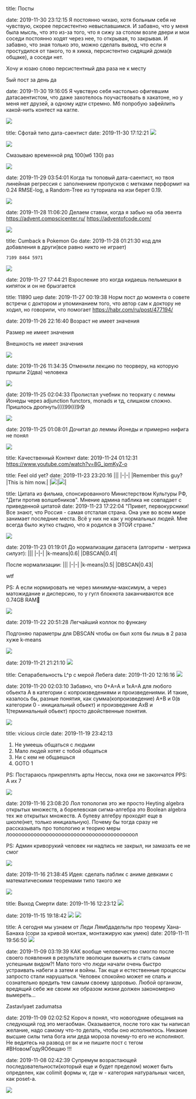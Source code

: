 title: Посты

date: 2019-11-30 23:12:15
Я постоянно чихаю, хотя больным себя не чувствую, скорее персистентно невыспавшимся. И забавно, что у меня была мысль, что это из-за того, что я сижу за столом возле двери и мои соседи постоянно ходят через нее, то открывая, то закрывая. И забавно, что зная только это, можно сделать вывод, что если я простудился от такого, то я хикка, персистентно сидящий дома(в общаке), а соседи нет.

Хочу и юзаю слово персистентный два раза не к месту

5ый пост за день да

date: 2019-11-30 19:16:05
Я чувствую себя настолько офигевшим датасаентистом, что даже захотелось поучаствовать в хакатоне, но у меня нет друзей, а одному идти стремно. Мб попробую зафейлить какой-нить контест на кагле.

![](/blog/static/img/iqQBkdZYREQ.jpg)

title: Сфотай типо дата-саентист
date: 2019-11-30 17:12:21
![](/blog/static/img/Arh56jKQIGg.jpg)

![](/blog/static/img/soqx7-6nXLE.jpg)

Смазываю временной ряд 100(мб 130) раз

![](/blog/static/img/6Cpe7Cw8xn4.jpg)

date: 2019-11-29 03:54:01
Когда ты топовый дата-саентист, но твоя линейная регрессия с заполнением пропусков с метками перформит на 0.24 RMSE-log, а Random-Tree из туториала на изи берет 0.19.

![](/blog/static/img/7mzFiZS4kmA.jpg)

date: 2019-11-28 11:06:20
Делаем ставки, когда я забью на оба эвента
https://advent.compscicenter.ru/
https://adventofcode.com/

![](/blog/static/img/TnBxt_Ji1WI.jpg)

title: Cumback в Pokemon Go
date: 2019-11-28 01:21:30
код для добавления в други(все равно никто не играет)
```
7109 8464 5971
```

![](/blog/static/img/3-AC9GLuiAg.jpg)

date: 2019-11-27 17:44:21
Взросление это когда кидаешь пельмешки в кипяток и он не брызгается

title: 11890 шер
date: 2019-11-27 00:19:38
Норм пост до момента о совете встречи с доктором и упоминанием того, что автор сам к доктору не ходил, но говорили, что помогает
https://habr.com/ru/post/477194/

date: 2019-11-26 22:16:40
Возраст не имеет значения

Размер не имеет значения

Внешность не имеет значения

![](/blog/static/img/8_qSRM937lE.jpg)

date: 2019-11-26 11:34:35
Отменили лекцию по теорверу, на которую пришли 2(два) человека

![](/blog/static/img/xt6byoT-L68.jpg)

date: 2019-11-25 02:04:33
Пролистал учебник по теоркату с леммы Йонеды через adjunction functors, monads и тд, слишком сложно. Пришлось дропнуть((((99(((9😰

![](/blog/static/img/HXg_hAv9ijE.jpg)

date: 2019-11-25 01:08:01
Дочитал до леммы Йонеды и примерно нифига не понял

![](/blog/static/img/sZPWGlMznT8.jpg)

title: Качественный Контент
date: 2019-11-24 01:12:31
https://www.youtube.com/watch?v=8G_jpmKyZ-o

title: Feel old yet?
date: 2019-11-23 23:20:16
|||
|-|-|
|Remember this guy?|This is him now.|
|![](/blog/static/img/TqnTVkCQBpk.jpg)|![](/blog/static/img/veVxoGv9QwM.jpg)|

title: Цитата из фильма, спонсированного Министерством Культуры РФ, "Дети против волшебников". Мнение админа паблика не совпадает с приведенной цитатой
date: 2019-11-23 17:22:04
"Привет, первокурсники! Все знают, что Россия - самая отсталая страна. Она уже во всем мире занимает последние места. Всё у них не как у нормальных людей. Мне всегда было жутко стыдно, что я родился в ЭТОЙ стране."

![](/blog/static/img/Vw7WvkodDb0.jpg)

date: 2019-11-23 01:19:01
До нормализации датасета (алгоритм - метрика силуэт):
|||
|-|-|
|k-means|0.6|
|DBSCAN|0.41|

После нормализации:
|||
|-|-|
|k-means|0.5|
|DBSCAN|0.43|

wtf

PS: А если нормировать не через минимум-максимум, а через матожидание и дисперсию, то у гугл блокнота заканчиваются все 0.74GB RAM🤔

![](/blog/static/img/xOi0NqSKnv4.jpg)

date: 2019-11-22 20:51:28
Легчайший коллок по функану

Подгоняю параметры для DBSCAN чтобы он был хотя бы лишь в 2 раза хуже k-means

![](/blog/static/img/kqHMNQ90YxQ.jpg)

date: 2019-11-21 21:21:10
![](/blog/static/img/xgOdquLnNB0.jpg)

title: Сепарабельность L^p с мерой Лебега
date: 2019-11-20 12:16:16
![](/blog/static/img/BuV7hN8oUDQ.jpg)

date: 2019-11-20 02:03:10
Забавно, что 0+A=A и 1xA=A для любого обьекта A в категории с копроизведениями и произведениями. И такие, казалось бы, разные понятия, как сумма(копроизведение) A+B и 0(в категории 0 - инициальный обьект) и произведение AxB и 1(терминальный обьект) просто двойственные понятия.

![](/blog/static/img/U01dFMN8Oyw.jpg)

title: vicious circle
date: 2019-11-19 23:42:13
1. Не умеешь общаться с людьми
2. Мало людей хотят с тобой общаться
3. Ни с кем не общаешься
4. GOTO 1

PS: Постараюсь прикреплять арты Нессы, пока они не закончатся
PPS: А их 7

![](/blog/static/img/lbmqdTisgYE.jpg)

date: 2019-11-16 23:08:20
Лол топология это же просто Heyting algebra открытых множеств, а борелевская сигма-алгебра это Boolean algebra тех же открытых множеств. А булеву алгебру проходят еще в школе(нет, только инициальную). Почему бы тогда сразу не рассказывать про топологию и теорию меры лооооооооооооооооооооооооооооооооооооооооол

PS: Админ криворукий человек ни надпись не закрыл, ни замазать ее не смог

![](/blog/static/img/SbYos_4nwlw.jpg)

date: 2019-11-16 21:38:45
Идея: сделать паблик с аниме девками с математическими теоремами типо такого же

![](/blog/static/img/1CoG4T1QFp4.jpg)

title: Выход Смерти
date: 2019-11-16 12:23:12
![](/blog/static/img/K-GNAXOV9xU.jpg)

date: 2019-11-15 19:18:42
![](/blog/static/img/A9vOnkjCYHE.jpg)
![](/blog/static/img/jtbyb9H3bRw.jpg)

title: А сегодня мы узнаем от Леди Лямбдадельты про теорему Хана-Банаха (сори за кривой монтаж, монтажирую как умею)
date: 2019-11-11 19:56:50
![](/blog/static/img/0SKIJNwD_0s.jpg)

date: 2019-11-09 03:19:39
КАК вообще человечество смогло после своего появления в результате эволюции выжить и стать самым успешным видом?! Мало того что люди начали очень быстро устраивать набеги а затем и войны. Так еще и естественные процессы запросто стали нарушаться. Человек спокойно может не спать и сознательно вредить тем самым своему здоровью. Любой организм, вредящий себе же своим же образом жизни должен закономерно вымереть...

Zastavlyaet zadumatsa

date: 2019-11-09 02:02:52
Короч я понял, что новогодние обещания на следующий год это мегаобман. Оказывается, после того как ты написал желание, надо самому что-то делать, чтобы оно исполнилось. Никакие высшие силы типа бога или деда мороза почему-то его не исполняют. Не ведитесь на развод от вк и не пишите пост с тегом #ВНовомГодуЯОбещаю !!!

date: 2019-11-08 02:42:39
Супремум возрастающей последовательности(который еще и будет пределом) может быть определен, как colimit формы w, где w - категория натуральных чисел, как poset-a.

![](/blog/static/img/G4MK2GOIF4E.jpg)
